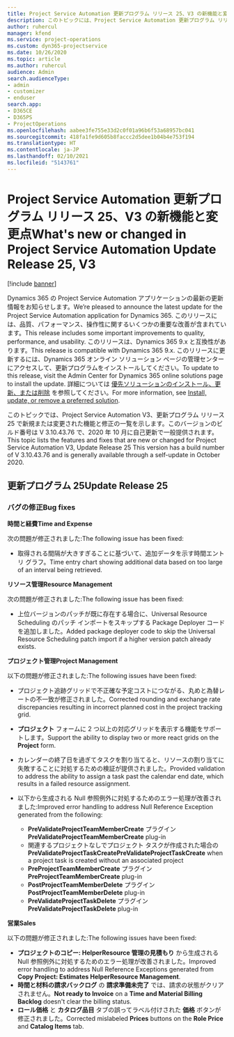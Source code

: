 ```yaml
---
title: Project Service Automation 更新プログラム リリース 25、V3 の新機能と変更点
description: このトピックには、Project Service Automation 更新プログラム リリース 25、V3 で利用可能な機能と修正をリスト化しています。
author: ruhercul
manager: kfend
ms.service: project-operations
ms.custom: dyn365-projectservice
ms.date: 10/26/2020
ms.topic: article
ms.author: ruhercul
audience: Admin
search.audienceType:
- admin
- customizer
- enduser
search.app:
- D365CE
- D365PS
- ProjectOperations
ms.openlocfilehash: aabee3fe755e33d2c0f01a96b6f53a68957bc041
ms.sourcegitcommit: 418fa1fe9d605b8faccc2d5dee1b04b4e753f194
ms.translationtype: HT
ms.contentlocale: ja-JP
ms.lasthandoff: 02/10/2021
ms.locfileid: "5143761"
---
```

# <a name="whats-new-or-changed-in-project-service-automation-update-release-25-v3"></a><span data-ttu-id="421f8-103">Project Service Automation 更新プログラム リリース 25、V3 の新機能と変更点</span><span class="sxs-lookup"><span data-stu-id="421f8-103">What's new or changed in Project Service Automation Update Release 25, V3</span></span>

[!include [banner](../includes/psa-now-project-operations.md)]

<span data-ttu-id="421f8-104">Dynamics 365 の Project Service Automation アプリケーションの最新の更新情報をお知らせします。</span><span class="sxs-lookup"><span data-stu-id="421f8-104">We’re pleased to announce the latest update for the Project Service Automation application for Dynamics 365.</span></span> <span data-ttu-id="421f8-105">このリリースには、品質、パフォーマンス、操作性に関するいくつかの重要な改善が含まれています。</span><span class="sxs-lookup"><span data-stu-id="421f8-105">This release includes some important improvements to quality, performance, and usability.</span></span> <span data-ttu-id="421f8-106">このリリースは、Dynamics 365 9.x と互換性があります。</span><span class="sxs-lookup"><span data-stu-id="421f8-106">This release is compatible with Dynamics 365 9.x.</span></span> <span data-ttu-id="421f8-107">このリリースに更新するには、Dynamics 365 オンライン ソリューション ページの管理センターにアクセスして、更新プログラムをインストールしてください。</span><span class="sxs-lookup"><span data-stu-id="421f8-107">To update to this release, visit the Admin Center for Dynamics 365 online solutions page to install the update.</span></span> <span data-ttu-id="421f8-108">詳細については [優先ソリューションのインストール、更新、または削除](https://docs.microsoft.com/power-platform/admin/install-remove-preferred-solution) を参照してください。</span><span class="sxs-lookup"><span data-stu-id="421f8-108">For more information, see [Install, update, or remove a preferred solution](https://docs.microsoft.com/power-platform/admin/install-remove-preferred-solution).</span></span>

<span data-ttu-id="421f8-109">このトピックでは、Project Service Automation V3、更新プログラム リリース 25 で新規または変更された機能と修正の一覧を示します。このバージョンのビルド番号は V 3.10.43.76 で、2020 年 10 月に自己更新で一般提供されます。</span><span class="sxs-lookup"><span data-stu-id="421f8-109">This topic lists the features and fixes that are new or changed for Project Service Automation V3, Update Release 25 This version has a build number of V 3.10.43.76 and is generally available through a self-update in October 2020.</span></span>

## <a name="update-release-25"></a><span data-ttu-id="421f8-110">更新プログラム 25</span><span class="sxs-lookup"><span data-stu-id="421f8-110">Update Release 25</span></span>

### <a name="bug-fixes"></a><span data-ttu-id="421f8-111">バグの修正</span><span class="sxs-lookup"><span data-stu-id="421f8-111">Bug fixes</span></span>

<span data-ttu-id="421f8-112">**時間と経費**</span><span class="sxs-lookup"><span data-stu-id="421f8-112">**Time and Expense**</span></span>

<span data-ttu-id="421f8-113">次の問題が修正されました:</span><span class="sxs-lookup"><span data-stu-id="421f8-113">The following issue has been fixed:</span></span>

- <span data-ttu-id="421f8-114">取得される間隔が大きすぎることに基づいて、追加データを示す時間エントリ グラフ。</span><span class="sxs-lookup"><span data-stu-id="421f8-114">Time entry chart showing additional data based on too large of an interval being retrieved.</span></span>

<span data-ttu-id="421f8-115">**リソース管理**</span><span class="sxs-lookup"><span data-stu-id="421f8-115">**Resource Management**</span></span>

<span data-ttu-id="421f8-116">次の問題が修正されました:</span><span class="sxs-lookup"><span data-stu-id="421f8-116">The following issue has been fixed:</span></span>

- <span data-ttu-id="421f8-117">上位バージョンのパッチが既に存在する場合に、Universal Resource Scheduling のパッチ インポートをスキップする Package Deployer コードを追加しました。</span><span class="sxs-lookup"><span data-stu-id="421f8-117">Added package deployer code to skip the Universal Resource Scheduling patch import if a higher version patch already exists.</span></span>

<span data-ttu-id="421f8-118">**プロジェクト管理**</span><span class="sxs-lookup"><span data-stu-id="421f8-118">**Project Management**</span></span>

<span data-ttu-id="421f8-119">以下の問題が修正されました:</span><span class="sxs-lookup"><span data-stu-id="421f8-119">The following issues have been fixed:</span></span>

- <span data-ttu-id="421f8-120">プロジェクト追跡グリッドで不正確な予定コストにつながる、丸めと為替レートの不一致が修正されました。</span><span class="sxs-lookup"><span data-stu-id="421f8-120">Corrected rounding and exchange rate discrepancies resulting in incorrect planned cost in the project tracking grid.</span></span>
- <span data-ttu-id="421f8-121">**プロジェクト** フォームに 2 つ以上の対応グリッドを表示する機能をサポートします。</span><span class="sxs-lookup"><span data-stu-id="421f8-121">Support the ability to display two or more react grids on the **Project** form.</span></span>
- <span data-ttu-id="421f8-122">カレンダーの終了日を過ぎてタスクを割り当てると、リソースの割り当てに失敗することに対処するための検証が提供されました。</span><span class="sxs-lookup"><span data-stu-id="421f8-122">Provided validation to address the ability to assign a task past the calendar end date, which results in a failed resource assignment.</span></span>
- <span data-ttu-id="421f8-123">以下から生成される Null 参照例外に対処するためのエラー処理が改善されました:</span><span class="sxs-lookup"><span data-stu-id="421f8-123">Improved error handling to address Null Reference Exception generated from the following:</span></span>

    - <span data-ttu-id="421f8-124">**PreValidateProjectTeamMemberCreate** プラグイン</span><span class="sxs-lookup"><span data-stu-id="421f8-124">**PreValidateProjectTeamMemberCreate** plug-in</span></span>
    - <span data-ttu-id="421f8-125">関連するプロジェクトなしでプロジェクト タスクが作成された場合の **PreValidateProjectTaskCreate**</span><span class="sxs-lookup"><span data-stu-id="421f8-125">**PreValidateProjectTaskCreate** when a project task is created without an associated project</span></span>
    - <span data-ttu-id="421f8-126">**PreProjectTeamMemberCreate** プラグイン</span><span class="sxs-lookup"><span data-stu-id="421f8-126">**PreProjectTeamMemberCreate** plug-in</span></span>
    - <span data-ttu-id="421f8-127">**PostProjectTeamMemberDelete** プラグイン</span><span class="sxs-lookup"><span data-stu-id="421f8-127">**PostProjectTeamMemberDelete** plug-in</span></span>
    - <span data-ttu-id="421f8-128">**PreValidateProjectTaskDelete** プラグイン</span><span class="sxs-lookup"><span data-stu-id="421f8-128">**PreValidateProjectTaskDelete** plug-in</span></span>

<span data-ttu-id="421f8-129">**営業**</span><span class="sxs-lookup"><span data-stu-id="421f8-129">**Sales**</span></span>

<span data-ttu-id="421f8-130">以下の問題が修正されました:</span><span class="sxs-lookup"><span data-stu-id="421f8-130">The following issues have been fixed:</span></span>

- <span data-ttu-id="421f8-131">**プロジェクトのコピー: HelperResource 管理の見積もり** から生成される Null 参照例外に対処するためのエラー処理が改善されました。</span><span class="sxs-lookup"><span data-stu-id="421f8-131">Improved error handling to address Null Reference Exceptions generated from **Copy Project: Estimates HelperResource Management**.</span></span>
- <span data-ttu-id="421f8-132">**時間と材料の請求バックログ** の **請求準備未完了** では、請求の状態がクリアされません。</span><span class="sxs-lookup"><span data-stu-id="421f8-132">**Not ready to Invoice** on a **Time and Material Billing Backlog** doesn't clear the billing status.</span></span>
- <span data-ttu-id="421f8-133">**ロール価格** と **カタログ品目** タブの誤ってラベル付けされた **価格** ボタンが修正されました。</span><span class="sxs-lookup"><span data-stu-id="421f8-133">Corrected mislabeled **Prices** buttons on the **Role Price** and **Catalog Items** tab.</span></span>
